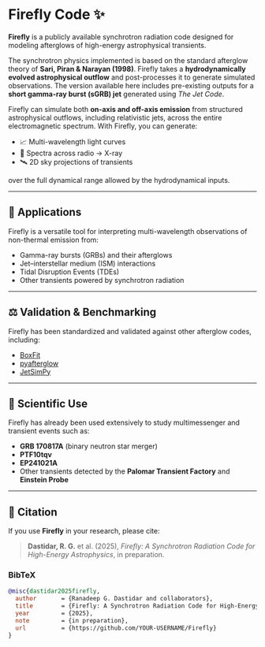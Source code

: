 # Firefly Code ✨  

**Firefly** is a publicly available synchrotron radiation code designed for modeling afterglows of high-energy astrophysical transients.  

The synchrotron physics implemented is based on the standard afterglow theory of **Sari, Piran & Narayan (1998)**. Firefly takes a **hydrodynamically evolved astrophysical outflow** and post-processes it to generate simulated observations. The version available here includes pre-existing outputs for a **short gamma-ray burst (sGRB) jet** generated using *The Jet Code*.  

Firefly can simulate both **on-axis and off-axis emission** from structured astrophysical outflows, including relativistic jets, across the entire electromagnetic spectrum. With Firefly, you can generate:  

- 📈 Multi-wavelength light curves  
- 🌌 Spectra across radio → X-ray  
- 🛰️ 2D sky projections of transients  

over the full dynamical range allowed by the hydrodynamical inputs.  

---

## 🔭 Applications  

Firefly is a versatile tool for interpreting multi-wavelength observations of non-thermal emission from:  

- Gamma-ray bursts (GRBs) and their afterglows  
- Jet–interstellar medium (ISM) interactions  
- Tidal Disruption Events (TDEs)  
- Other transients powered by synchrotron radiation  

---

## ⚖️ Validation & Benchmarking  

Firefly has been standardized and validated against other afterglow codes, including:  

- [BoxFit](https://cosmo.nyu.edu/afterglowlibrary/boxfit)  
- [pyafterglow](https://github.com/afterglowpy/afterglowpy)  
- [JetSimPy](https://github.com/your-org/jetsimpy)  

---

## 🧩 Scientific Use  

Firefly has already been used extensively to study multimessenger and transient events such as:  

- **GRB 170817A** (binary neutron star merger)  
- **PTF10tqv**  
- **EP241021A**  
- Other transients detected by the **Palomar Transient Factory** and **Einstein Probe**  

---

## 📜 Citation  

If you use **Firefly** in your research, please cite:  

> **Dastidar, R. G.** et al. (2025), *Firefly: A Synchrotron Radiation Code for High-Energy Astrophysics*, in preparation.  

### BibTeX  
```bibtex
@misc{dastidar2025firefly,
  author       = {Ranadeep G. Dastidar and collaborators},
  title        = {Firefly: A Synchrotron Radiation Code for High-Energy Astrophysics},
  year         = {2025},
  note         = {in preparation},
  url          = {https://github.com/YOUR-USERNAME/Firefly}
}
